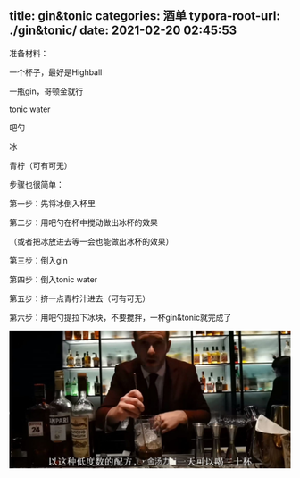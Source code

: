 title: gin&tonic
categories: 酒单
typora-root-url: ./gin&tonic/
date: 2021-02-20 02:45:53
-------------------------

准备材料：

一个杯子，最好是Highball

一瓶gin，哥顿金就行

tonic water

吧勺

冰

青柠（可有可无）

步骤也很简单：

第一步：先将冰倒入杯里

第二步：用吧勺在杯中搅动做出冰杯的效果

（或者把冰放进去等一会也能做出冰杯的效果）

第三步：倒入gin

第四步：倒入tonic water

第五步：挤一点青柠汁进去（可有可无）

第六步：用吧勺提拉下冰块，不要搅拌，一杯gin&tonic就完成了

 ![金汤力，永远的神](pics/01.png)
